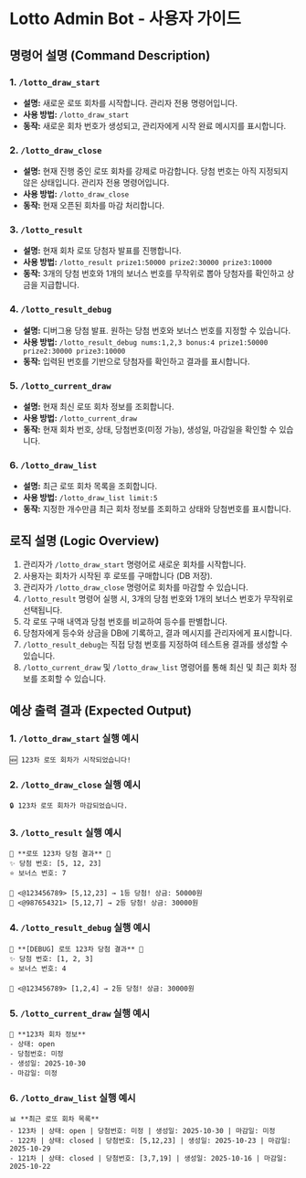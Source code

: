 # Lotto Admin Bot - 사용자 가이드

## 명령어 설명 (Command Description)

### 1. `/lotto_draw_start`
- **설명:** 새로운 로또 회차를 시작합니다. 관리자 전용 명령어입니다.
- **사용 방법:** `/lotto_draw_start`
- **동작:** 새로운 회차 번호가 생성되고, 관리자에게 시작 완료 메시지를 표시합니다.

### 2. `/lotto_draw_close`
- **설명:** 현재 진행 중인 로또 회차를 강제로 마감합니다. 당첨 번호는 아직 지정되지 않은 상태입니다. 관리자 전용 명령어입니다.
- **사용 방법:** `/lotto_draw_close`
- **동작:** 현재 오픈된 회차를 마감 처리합니다.

### 3. `/lotto_result`
- **설명:** 현재 회차 로또 당첨자 발표를 진행합니다.
- **사용 방법:** `/lotto_result prize1:50000 prize2:30000 prize3:10000`
- **동작:** 3개의 당첨 번호와 1개의 보너스 번호를 무작위로 뽑아 당첨자를 확인하고 상금을 지급합니다.

### 4. `/lotto_result_debug`
- **설명:** 디버그용 당첨 발표. 원하는 당첨 번호와 보너스 번호를 지정할 수 있습니다.
- **사용 방법:** `/lotto_result_debug nums:1,2,3 bonus:4 prize1:50000 prize2:30000 prize3:10000`
- **동작:** 입력된 번호를 기반으로 당첨자를 확인하고 결과를 표시합니다.

### 5. `/lotto_current_draw`
- **설명:** 현재 최신 로또 회차 정보를 조회합니다.
- **사용 방법:** `/lotto_current_draw`
- **동작:** 현재 회차 번호, 상태, 당첨번호(미정 가능), 생성일, 마감일을 확인할 수 있습니다.

### 6. `/lotto_draw_list`
- **설명:** 최근 로또 회차 목록을 조회합니다.
- **사용 방법:** `/lotto_draw_list limit:5`
- **동작:** 지정한 개수만큼 최근 회차 정보를 조회하고 상태와 당첨번호를 표시합니다.

## 로직 설명 (Logic Overview)

1. 관리자가 `/lotto_draw_start` 명령어로 새로운 회차를 시작합니다.
2. 사용자는 회차가 시작된 후 로또를 구매합니다 (DB 저장).
3. 관리자가 `/lotto_draw_close` 명령어로 회차를 마감할 수 있습니다.
4. `/lotto_result` 명령어 실행 시, 3개의 당첨 번호와 1개의 보너스 번호가 무작위로 선택됩니다.
5. 각 로또 구매 내역과 당첨 번호를 비교하여 등수를 판별합니다.
6. 당첨자에게 등수와 상금을 DB에 기록하고, 결과 메시지를 관리자에게 표시합니다.
7. `/lotto_result_debug`는 직접 당첨 번호를 지정하여 테스트용 결과를 생성할 수 있습니다.
8. `/lotto_current_draw` 및 `/lotto_draw_list` 명령어를 통해 최신 및 최근 회차 정보를 조회할 수 있습니다.

## 예상 출력 결과 (Expected Output)

### 1. `/lotto_draw_start` 실행 예시
```
🆕 123차 로또 회차가 시작되었습니다!
```

### 2. `/lotto_draw_close` 실행 예시
```
🔒 123차 로또 회차가 마감되었습니다.
```

### 3. `/lotto_result` 실행 예시
```
🎉 **로또 123차 당첨 결과** 🎉
✨ 당첨 번호: [5, 12, 23]
⭐ 보너스 번호: 7

🎯 <@123456789> [5,12,23] → 1등 당첨! 상금: 50000원
🎯 <@987654321> [5,12,7] → 2등 당첨! 상금: 30000원
```

### 4. `/lotto_result_debug` 실행 예시
```
🎉 **[DEBUG] 로또 123차 당첨 결과** 🎉
✨ 당첨 번호: [1, 2, 3]
⭐ 보너스 번호: 4

🎯 <@123456789> [1,2,4] → 2등 당첨! 상금: 30000원
```

### 5. `/lotto_current_draw` 실행 예시
```
📌 **123차 회차 정보**
- 상태: open
- 당첨번호: 미정
- 생성일: 2025-10-30
- 마감일: 미정
```

### 6. `/lotto_draw_list` 실행 예시
```
📊 **최근 로또 회차 목록**
- 123차 | 상태: open | 당첨번호: 미정 | 생성일: 2025-10-30 | 마감일: 미정
- 122차 | 상태: closed | 당첨번호: [5,12,23] | 생성일: 2025-10-23 | 마감일: 2025-10-29
- 121차 | 상태: closed | 당첨번호: [3,7,19] | 생성일: 2025-10-16 | 마감일: 2025-10-22
```